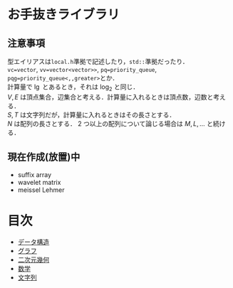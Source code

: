 # お手抜きライブラリ
## 注意事項
型エイリアスは`local.h`準拠で記述したり，`std::`準拠だったり．  
`vc=vector`, `vv=vector<vector>>`, `pq=priority_queue`, `pqg=priority_queue<,,greater>`とか．  
計算量で $\lg$ とあるとき，それは $\log_2$ と同じ．  
$V,E$ は頂点集合，辺集合と考える．計算量に入れるときは頂点数，辺数と考える．  
$S,T$ は文字列だが，計算量に入れるときはその長さとする．  
$N$ は配列の長さとする． $2$ つ以上の配列について論じる場合は $M, L,\ldots$ と続ける．


## 現在作成(放置)中
- suffix array  
- wavelet matrix  
- meissel Lehmer  

# 目次
* <a href="./.document/dtStrc/dtStrc.md">データ構造</a>
* <a href="./.document/graph/graph.md">グラフ</a>
* <a href="./.document/geometry/geometry.md">二次元幾何</a>
* <a href="./.document/math/math.md">数学</a>
* <a href="./.document/string/string.md">文字列</a>

